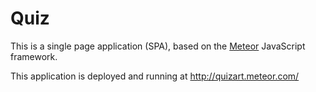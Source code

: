 Quiz
=========
This is a single page application (SPA), based on the [Meteor](http://www.meteor.com) JavaScript framework.

This application is deployed and running at <http://quizart.meteor.com/>
